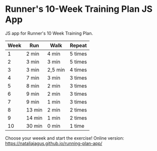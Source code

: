# Runner's 10-Week Training Plan JS App

JS app for Runner's 10 Week Training Plan.

Week | Run | Walk | Repeat
--- | --- | --- | ---
1 | 2 min| 4 min | 5 times
2 | 3 min| 3 min | 5 times
3 | 3 min| 2,5 min | 4 times
4 | 7 min| 3 min | 3 times
5 | 8 min| 2 min | 3 times
6 | 9 min| 2 min | 3 times
7 | 9 min| 1 min | 3 times
8 | 13 min| 2 min | 2 times
9 | 14 min| 1 min | 2 times
10 | 30 min| 0 min | 1 time


Choose your weeek and start the exercise!
Online version: https://nataliajagus.github.io/running-plan-app/
